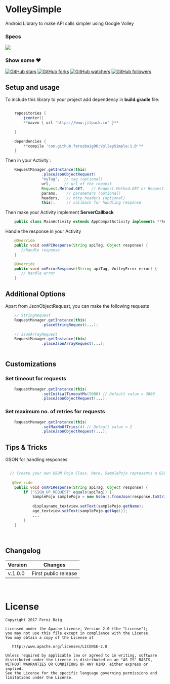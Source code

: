 # VolleySimple
Android Library to make API calls simpler using Google Volley

### Specs
[![](https://jitpack.io/v/ferozbaig96/VolleySimple.svg)](https://jitpack.io/#ferozbaig96/VolleySimple)

### Show some :heart:
[![GitHub stars](https://img.shields.io/github/stars/ferozbaig96/VolleySimple.svg?style=social&label=Star)](https://github.com/ferozbaig96/VolleySimple) [![GitHub forks](https://img.shields.io/github/forks/ferozbaig96/VolleySimple.svg?style=social&label=Fork)](https://github.com/ferozbaig96/VolleySimple/fork) [![GitHub watchers](https://img.shields.io/github/watchers/ferozbaig96/VolleySimple.svg?style=social&label=Watch)](https://github.com/ferozbaig96/VolleySimple) [![GitHub followers](https://img.shields.io/github/followers/ferozbaig96.svg?style=social&label=Follow)](https://github.com/nisrulz/UploadToJitpack)  

## Setup and usage

To include this library to your project add dependency in **build.gradle** file:

```groovy

    repositories {
        jcenter()
        **maven { url 'https://www.jitpack.io' }**

    }
    
    dependencies {
        **compile 'com.github.ferozbaig96:VolleySimple:1.0'**
    }
```

Then in your Activity :

```JAVA
    RequestManager.getInstance(this)
                .placeJsonObjectRequest(
                "myTag",  // tag (optional)
                url,      // url of the request
                Request.Method.GET,   // Request.Method.GET or Request.Method.POST
                params,    // parameters (optional)
                headers,   // http headers (optional)
                this);     // callback for handling response
```

Then make your Activity implement **ServerCallback**

```JAVA
    public class MainActivity extends AppCompatActivity implements **ServerCallback** {
```

Handle the response in your Activity 

```JAVA
    @Override
    public void onAPIResponse(String apiTag, Object response) {
       //handle response
    }

    @Override
    public void onErrorResponse(String apiTag, VolleyError error) {
       // handle error 
    }
```

## Additional Options

Apart from JsonObjectRequest, you can make the following requests

```JAVA
    // StringRequest
    RequestManager.getInstance(this)
                .placeStringRequest(...);
    
    // JsonArrayRequest
    RequestManager.getInstance(this)
                .placeJsonArrayRequest(...);
                
```

## Customizations

### Set timeout for requests

```JAVA
    RequestManager.getInstance(this)
                .setInitialTimeoutMs(5000) // Default value = 3000
                .placeJsonObjectRequest(...);         
```

### Set maximum no. of retries for requests

```JAVA
    RequestManager.getInstance(this)
                .setMaxNoOfTries(4) // Default value = 2
                .placeJsonObjectRequest(...);         
```

## Tips & Tricks

GSON for handling responses

```JAVA

  // Create your own GSON Pojo Class. Here, SamplePojo represents a GSON Pojo
  
   @Override
    public void onAPIResponse(String apiTag, Object response) {
        if ("SIGN_UP_REQUEST".equals(apiTag)) {
            SamplePojo samplePojo = new Gson().fromJson(response.toString(), SamplePojo.class);
  
            displayname_textview.setText(samplePojo.getName);
            age_textview.setText(samplePojo.getAge());
            ...
        }
    }
```

<br />

## Changelog

| Version | Changes                         |
| --- | --- |
| v.1.0.0 | First public release            |

<br />

License
=======

    Copyright 2017 Feroz Baig

    Licensed under the Apache License, Version 2.0 (the "License");
    you may not use this file except in compliance with the License.
    You may obtain a copy of the License at

       http://www.apache.org/licenses/LICENSE-2.0

    Unless required by applicable law or agreed to in writing, software
    distributed under the License is distributed on an "AS IS" BASIS,
    WITHOUT WARRANTIES OR CONDITIONS OF ANY KIND, either express or implied.
    See the License for the specific language governing permissions and
    limitations under the License.
